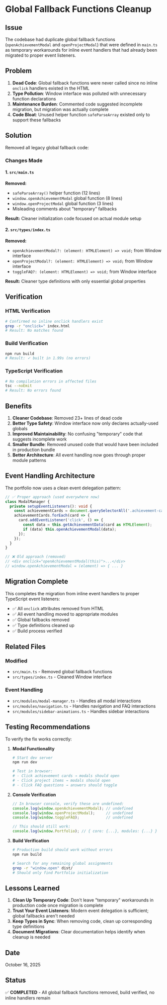 # Global Fallback Functions Cleanup

## Issue
The codebase had duplicate global fallback functions (`openAchievementModal` and `openProjectModal`) that were defined in `main.ts` as temporary workarounds for inline event handlers that had already been migrated to proper event listeners.

## Problem
1. **Dead Code**: Global fallback functions were never called since no inline `onclick` handlers existed in the HTML
2. **Type Pollution**: Window interface was polluted with unnecessary function declarations
3. **Maintenance Burden**: Commented code suggested incomplete migration, but migration was actually complete
4. **Code Bloat**: Unused helper function `safeParseArray` existed only to support these fallbacks

## Solution
Removed all legacy global fallback code:

### Changes Made

#### 1. `src/main.ts`
**Removed:**
- `safeParseArray()` helper function (12 lines)
- `window.openAchievementModal` global function (8 lines)
- `window.openProjectModal` global function (3 lines)
- Misleading comments about "temporary" fallbacks

**Result:** Cleaner initialization code focused on actual module setup

#### 2. `src/types/index.ts`
**Removed:**
- `openAchievementModal?: (element: HTMLElement) => void;` from Window interface
- `openProjectModal?: (element: HTMLElement) => void;` from Window interface
- `toggleFAQ?: (element: HTMLElement) => void;` from Window interface

**Result:** Cleaner type definitions with only essential global properties

## Verification

### HTML Verification
```bash
# Confirmed no inline onclick handlers exist
grep -r "onclick=" index.html
# Result: No matches found
```

### Build Verification
```bash
npm run build
# Result: ✓ built in 1.99s (no errors)
```

### TypeScript Verification
```bash
# No compilation errors in affected files
tsc --noEmit
# Result: No errors found
```

## Benefits

1. **Cleaner Codebase**: Removed 23+ lines of dead code
2. **Better Type Safety**: Window interface now only declares actually-used globals
3. **Improved Maintainability**: No confusing "temporary" code that suggests incomplete work
4. **Smaller Bundle**: Removed unused code that would have been included in production bundle
5. **Better Architecture**: All event handling now goes through proper module patterns

## Event Handling Architecture

The portfolio now uses a clean event delegation pattern:

```typescript
// ✅ Proper approach (used everywhere now)
class ModalManager {
  private setupEventListeners(): void {
    const achievementCards = document.querySelectorAll('.achievement-card');
    achievementCards.forEach(card => {
      card.addEventListener('click', () => {
        const data = this.getAchievementData(card as HTMLElement);
        if (data) this.openAchievementModal(data);
      });
    });
  }
}

// ❌ Old approach (removed)
// <div onclick="openAchievementModal(this)">...</div>
// window.openAchievementModal = (element) => { ... }
```

## Migration Complete

This completes the migration from inline event handlers to proper TypeScript event listeners:
- ✅ All `onclick` attributes removed from HTML
- ✅ All event handling moved to appropriate modules
- ✅ Global fallbacks removed
- ✅ Type definitions cleaned up
- ✅ Build process verified

## Related Files

### Modified
- `src/main.ts` - Removed global fallback functions
- `src/types/index.ts` - Cleaned Window interface

### Event Handling
- `src/modules/modal-manager.ts` - Handles all modal interactions
- `src/modules/navigation.ts` - Handles navigation and FAQ interactions
- `src/modules/sidebar-animations.ts` - Handles sidebar interactions

## Testing Recommendations

To verify the fix works correctly:

1. **Modal Functionality**
   ```bash
   # Start dev server
   npm run dev
   
   # Test in browser:
   # - Click achievement cards → modals should open
   # - Click project items → modals should open
   # - Click FAQ questions → answers should toggle
   ```

2. **Console Verification**
   ```javascript
   // In browser console, verify these are undefined:
   console.log(window.openAchievementModal); // undefined
   console.log(window.openProjectModal);     // undefined
   console.log(window.toggleFAQ);            // undefined
   
   // This should still work:
   console.log(window.Portfolio); // { core: {...}, modules: {...} }
   ```

3. **Build Verification**
   ```bash
   # Production build should work without errors
   npm run build
   
   # Search for any remaining global assignments
   grep -r "window.open" dist/
   # Should only find Portfolio initialization
   ```

## Lessons Learned

1. **Clean Up Temporary Code**: Don't leave "temporary" workarounds in production code once migration is complete
2. **Trust Your Event Listeners**: Modern event delegation is sufficient; global fallbacks aren't needed
3. **Keep Types in Sync**: When removing code, clean up corresponding type definitions
4. **Document Migrations**: Clear documentation helps identify when cleanup is needed

## Date
October 16, 2025

## Status
✅ **COMPLETED** - All global fallback functions removed, build verified, no inline handlers remain
